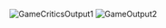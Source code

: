 ![GameCriticsOutput1](https://user-images.githubusercontent.com/73002131/150521623-822bf98d-5cd0-4a98-acb6-e897a7adf470.jpeg)
![GameOutput2](https://user-images.githubusercontent.com/73002131/150521624-b3b13c2a-f267-480d-907f-8da87d9c59ad.jpeg)
